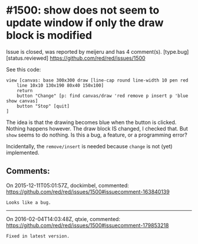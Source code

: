 
#1500: show does not seem to update window if only the draw block is modified
================================================================================
Issue is closed, was reported by meijeru and has 4 comment(s).
[type.bug] [status.reviewed]
<https://github.com/red/red/issues/1500>

See this code:

```
view [canvas: base 300x300 draw [line-cap round line-width 10 pen red
    line 10x10 130x190 80x40 150x100]
    return
    button "Change" [p: find canvas/draw 'red remove p insert p 'blue show canvas]
    button "Stop" [quit]
]
```

The idea is that the drawing becomes blue when the button is clicked. Nothing happens however. The draw block IS changed, I checked that. But `show` seems to do nothing. Is this a bug, a feature, or a programming error?

Incidentally, the `remove/insert` is needed because `change` is not (yet) implemented.



Comments:
--------------------------------------------------------------------------------

On 2015-12-11T05:01:57Z, dockimbel, commented:
<https://github.com/red/red/issues/1500#issuecomment-163840139>

    Looks like a bug.

--------------------------------------------------------------------------------

On 2016-02-04T14:03:48Z, qtxie, commented:
<https://github.com/red/red/issues/1500#issuecomment-179853218>

    Fixed in latest version.

